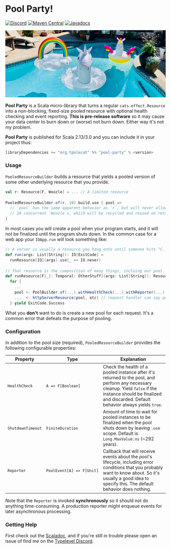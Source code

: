 # Pool Party!

[![Discord](https://img.shields.io/discord/632277896739946517.svg?label=&logo=discord&logoColor=ffffff&color=404244&labelColor=6A7EC2)](https://sca.la/typeleveldiscord)
[![Maven Central](https://img.shields.io/maven-central/v/org.tpolecat/pool-party_2.13.svg)](https://maven-badges.herokuapp.com/maven-central/org.tpolecat/pool-party_2.13)
[![Javadocs](https://javadoc.io/badge/org.tpolecat/pool-party_2.13.svg)](https://javadoc.io/doc/org.tpolecat/pool-party_2.13)


![Pool full of scary monsters.](pool.jpg)

**Pool Party** is a Scala micro-library that turns a regular `cats.effect.Resource` into a non-blocking, fixed-size pooled resource with optional health checking and event reporting. **This is pre-release software** so it may cause your data center to burn down or (worse) not burn down. Either way it's not my problem.

**Pool Party** is published for Scala 2.13/3.0 and you can include it in your project thus:

```scala
libraryDependencies += "org.tpolecat" %% "pool-party" % <version>
```

### Usage

`PooledResourceBuilder` builds a resource that yields a pooled version of some other underlying
resource that you provide.

```scala
val r: Resource[F, Woozle] = ... // A limited resource

PooledResourceBuilder.of(r, 10).build.use { pool =>
  // `pool` has the same apparent behavior as `r`, but will never allow more than
  // 10 concurrent `Woozle`s, which will be recycled and reused on return.
}
```

In most cases you will create a pool when your program starts, and it will not be finalized until the program shuts down. In the common case for a web app your `IOApp.run` will look something like:

```scala
// A server is usually a resource you hang onto until someone hits ^C.
def run(args: List[String]): IO[ExitCode] =
  runResource[IO](args).use(_ => IO.never)

// That resource is the composition of many things, incluing our pool.
def runResource[F[_]: Temporal: OtherStuff](args: List[String]): Resource[F, ExitCode] =
  for {
    ...
    pool <- PoolBuilder.of(...).withHealthCheck(...).withReporter(...).build
    ...  <- httpServerResource(pool, etc) // request handler can say pool.use
  } yield ExitCode.Success
```

What you **don't** want to do is create a new pool for each request. It's a common error that defeats the purpose of pooling.

### Configuration

In addition to the pool size (required), `PooledResourceBuilder` provides the following configurable properties:

| Property | Type | Explanation |
|---|---|--|
|`HealthCheck` | `A => F[Boolean]` | Check the health of a pooled instance after it's returned to the pool, and perform any necessary cleanup. Yield `false` if the instance should be finalized and discarded. Default behavior always yields `true`. |
|`ShutdownTimeout` | `FiniteDuration` | Amount of time to wait for pooled instances to be finalized when the pool shuts down by leaving `.use` scope. Default is `Long.MaxValue.ns` (~292 years). |
|`Reporter` | `PoolEvent[A] => F[Unit]` | Callback that will receive events about the pool's lifecycle, including error conditions that you probably want to know about. So it's usually a good idea to specify this. The default behavior does nothing. |

Note that the `Reporter` is invoked **synchronously** so it should not do anything time-consuming. A production reporter might enqueue events for later asynchronous processing.

### Getting Help

First check out the [Scaladoc](https://javadoc.io/doc/org.tpolecat/pool-party_2.13), and if you're
still in trouble please open an issue of find me on the [Typelevel Discord](https://sca.la/typeleveldiscord).
